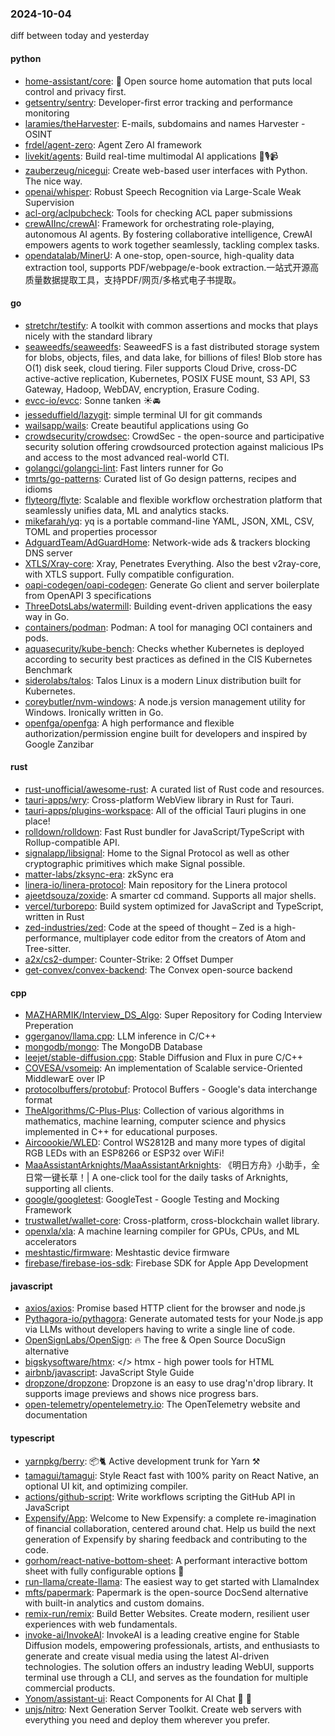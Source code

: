 ### 2024-10-04
diff between today and yesterday

#### python
* [home-assistant/core](https://github.com/home-assistant/core): 🏡 Open source home automation that puts local control and privacy first.
* [getsentry/sentry](https://github.com/getsentry/sentry): Developer-first error tracking and performance monitoring
* [laramies/theHarvester](https://github.com/laramies/theHarvester): E-mails, subdomains and names Harvester - OSINT
* [frdel/agent-zero](https://github.com/frdel/agent-zero): Agent Zero AI framework
* [livekit/agents](https://github.com/livekit/agents): Build real-time multimodal AI applications 🤖🎙️📹
* [zauberzeug/nicegui](https://github.com/zauberzeug/nicegui): Create web-based user interfaces with Python. The nice way.
* [openai/whisper](https://github.com/openai/whisper): Robust Speech Recognition via Large-Scale Weak Supervision
* [acl-org/aclpubcheck](https://github.com/acl-org/aclpubcheck): Tools for checking ACL paper submissions
* [crewAIInc/crewAI](https://github.com/crewAIInc/crewAI): Framework for orchestrating role-playing, autonomous AI agents. By fostering collaborative intelligence, CrewAI empowers agents to work together seamlessly, tackling complex tasks.
* [opendatalab/MinerU](https://github.com/opendatalab/MinerU): A one-stop, open-source, high-quality data extraction tool, supports PDF/webpage/e-book extraction.一站式开源高质量数据提取工具，支持PDF/网页/多格式电子书提取。

#### go
* [stretchr/testify](https://github.com/stretchr/testify): A toolkit with common assertions and mocks that plays nicely with the standard library
* [seaweedfs/seaweedfs](https://github.com/seaweedfs/seaweedfs): SeaweedFS is a fast distributed storage system for blobs, objects, files, and data lake, for billions of files! Blob store has O(1) disk seek, cloud tiering. Filer supports Cloud Drive, cross-DC active-active replication, Kubernetes, POSIX FUSE mount, S3 API, S3 Gateway, Hadoop, WebDAV, encryption, Erasure Coding.
* [evcc-io/evcc](https://github.com/evcc-io/evcc): Sonne tanken ☀️🚘
* [jesseduffield/lazygit](https://github.com/jesseduffield/lazygit): simple terminal UI for git commands
* [wailsapp/wails](https://github.com/wailsapp/wails): Create beautiful applications using Go
* [crowdsecurity/crowdsec](https://github.com/crowdsecurity/crowdsec): CrowdSec - the open-source and participative security solution offering crowdsourced protection against malicious IPs and access to the most advanced real-world CTI.
* [golangci/golangci-lint](https://github.com/golangci/golangci-lint): Fast linters runner for Go
* [tmrts/go-patterns](https://github.com/tmrts/go-patterns): Curated list of Go design patterns, recipes and idioms
* [flyteorg/flyte](https://github.com/flyteorg/flyte): Scalable and flexible workflow orchestration platform that seamlessly unifies data, ML and analytics stacks.
* [mikefarah/yq](https://github.com/mikefarah/yq): yq is a portable command-line YAML, JSON, XML, CSV, TOML and properties processor
* [AdguardTeam/AdGuardHome](https://github.com/AdguardTeam/AdGuardHome): Network-wide ads & trackers blocking DNS server
* [XTLS/Xray-core](https://github.com/XTLS/Xray-core): Xray, Penetrates Everything. Also the best v2ray-core, with XTLS support. Fully compatible configuration.
* [oapi-codegen/oapi-codegen](https://github.com/oapi-codegen/oapi-codegen): Generate Go client and server boilerplate from OpenAPI 3 specifications
* [ThreeDotsLabs/watermill](https://github.com/ThreeDotsLabs/watermill): Building event-driven applications the easy way in Go.
* [containers/podman](https://github.com/containers/podman): Podman: A tool for managing OCI containers and pods.
* [aquasecurity/kube-bench](https://github.com/aquasecurity/kube-bench): Checks whether Kubernetes is deployed according to security best practices as defined in the CIS Kubernetes Benchmark
* [siderolabs/talos](https://github.com/siderolabs/talos): Talos Linux is a modern Linux distribution built for Kubernetes.
* [coreybutler/nvm-windows](https://github.com/coreybutler/nvm-windows): A node.js version management utility for Windows. Ironically written in Go.
* [openfga/openfga](https://github.com/openfga/openfga): A high performance and flexible authorization/permission engine built for developers and inspired by Google Zanzibar

#### rust
* [rust-unofficial/awesome-rust](https://github.com/rust-unofficial/awesome-rust): A curated list of Rust code and resources.
* [tauri-apps/wry](https://github.com/tauri-apps/wry): Cross-platform WebView library in Rust for Tauri.
* [tauri-apps/plugins-workspace](https://github.com/tauri-apps/plugins-workspace): All of the official Tauri plugins in one place!
* [rolldown/rolldown](https://github.com/rolldown/rolldown): Fast Rust bundler for JavaScript/TypeScript with Rollup-compatible API.
* [signalapp/libsignal](https://github.com/signalapp/libsignal): Home to the Signal Protocol as well as other cryptographic primitives which make Signal possible.
* [matter-labs/zksync-era](https://github.com/matter-labs/zksync-era): zkSync era
* [linera-io/linera-protocol](https://github.com/linera-io/linera-protocol): Main repository for the Linera protocol
* [ajeetdsouza/zoxide](https://github.com/ajeetdsouza/zoxide): A smarter cd command. Supports all major shells.
* [vercel/turborepo](https://github.com/vercel/turborepo): Build system optimized for JavaScript and TypeScript, written in Rust
* [zed-industries/zed](https://github.com/zed-industries/zed): Code at the speed of thought – Zed is a high-performance, multiplayer code editor from the creators of Atom and Tree-sitter.
* [a2x/cs2-dumper](https://github.com/a2x/cs2-dumper): Counter-Strike: 2 Offset Dumper
* [get-convex/convex-backend](https://github.com/get-convex/convex-backend): The Convex open-source backend

#### cpp
* [MAZHARMIK/Interview_DS_Algo](https://github.com/MAZHARMIK/Interview_DS_Algo): Super Repository for Coding Interview Preperation
* [ggerganov/llama.cpp](https://github.com/ggerganov/llama.cpp): LLM inference in C/C++
* [mongodb/mongo](https://github.com/mongodb/mongo): The MongoDB Database
* [leejet/stable-diffusion.cpp](https://github.com/leejet/stable-diffusion.cpp): Stable Diffusion and Flux in pure C/C++
* [COVESA/vsomeip](https://github.com/COVESA/vsomeip): An implementation of Scalable service-Oriented MiddlewarE over IP
* [protocolbuffers/protobuf](https://github.com/protocolbuffers/protobuf): Protocol Buffers - Google's data interchange format
* [TheAlgorithms/C-Plus-Plus](https://github.com/TheAlgorithms/C-Plus-Plus): Collection of various algorithms in mathematics, machine learning, computer science and physics implemented in C++ for educational purposes.
* [Aircoookie/WLED](https://github.com/Aircoookie/WLED): Control WS2812B and many more types of digital RGB LEDs with an ESP8266 or ESP32 over WiFi!
* [MaaAssistantArknights/MaaAssistantArknights](https://github.com/MaaAssistantArknights/MaaAssistantArknights): 《明日方舟》小助手，全日常一键长草！| A one-click tool for the daily tasks of Arknights, supporting all clients.
* [google/googletest](https://github.com/google/googletest): GoogleTest - Google Testing and Mocking Framework
* [trustwallet/wallet-core](https://github.com/trustwallet/wallet-core): Cross-platform, cross-blockchain wallet library.
* [openxla/xla](https://github.com/openxla/xla): A machine learning compiler for GPUs, CPUs, and ML accelerators
* [meshtastic/firmware](https://github.com/meshtastic/firmware): Meshtastic device firmware
* [firebase/firebase-ios-sdk](https://github.com/firebase/firebase-ios-sdk): Firebase SDK for Apple App Development

#### javascript
* [axios/axios](https://github.com/axios/axios): Promise based HTTP client for the browser and node.js
* [Pythagora-io/pythagora](https://github.com/Pythagora-io/pythagora): Generate automated tests for your Node.js app via LLMs without developers having to write a single line of code.
* [OpenSignLabs/OpenSign](https://github.com/OpenSignLabs/OpenSign): 🔥 The free & Open Source DocuSign alternative
* [bigskysoftware/htmx](https://github.com/bigskysoftware/htmx): </> htmx - high power tools for HTML
* [airbnb/javascript](https://github.com/airbnb/javascript): JavaScript Style Guide
* [dropzone/dropzone](https://github.com/dropzone/dropzone): Dropzone is an easy to use drag'n'drop library. It supports image previews and shows nice progress bars.
* [open-telemetry/opentelemetry.io](https://github.com/open-telemetry/opentelemetry.io): The OpenTelemetry website and documentation

#### typescript
* [yarnpkg/berry](https://github.com/yarnpkg/berry): 📦🐈 Active development trunk for Yarn ⚒
* [tamagui/tamagui](https://github.com/tamagui/tamagui): Style React fast with 100% parity on React Native, an optional UI kit, and optimizing compiler.
* [actions/github-script](https://github.com/actions/github-script): Write workflows scripting the GitHub API in JavaScript
* [Expensify/App](https://github.com/Expensify/App): Welcome to New Expensify: a complete re-imagination of financial collaboration, centered around chat. Help us build the next generation of Expensify by sharing feedback and contributing to the code.
* [gorhom/react-native-bottom-sheet](https://github.com/gorhom/react-native-bottom-sheet): A performant interactive bottom sheet with fully configurable options 🚀
* [run-llama/create-llama](https://github.com/run-llama/create-llama): The easiest way to get started with LlamaIndex
* [mfts/papermark](https://github.com/mfts/papermark): Papermark is the open-source DocSend alternative with built-in analytics and custom domains.
* [remix-run/remix](https://github.com/remix-run/remix): Build Better Websites. Create modern, resilient user experiences with web fundamentals.
* [invoke-ai/InvokeAI](https://github.com/invoke-ai/InvokeAI): InvokeAI is a leading creative engine for Stable Diffusion models, empowering professionals, artists, and enthusiasts to generate and create visual media using the latest AI-driven technologies. The solution offers an industry leading WebUI, supports terminal use through a CLI, and serves as the foundation for multiple commercial products.
* [Yonom/assistant-ui](https://github.com/Yonom/assistant-ui): React Components for AI Chat 💬 🚀
* [unjs/nitro](https://github.com/unjs/nitro): Next Generation Server Toolkit. Create web servers with everything you need and deploy them wherever you prefer.
